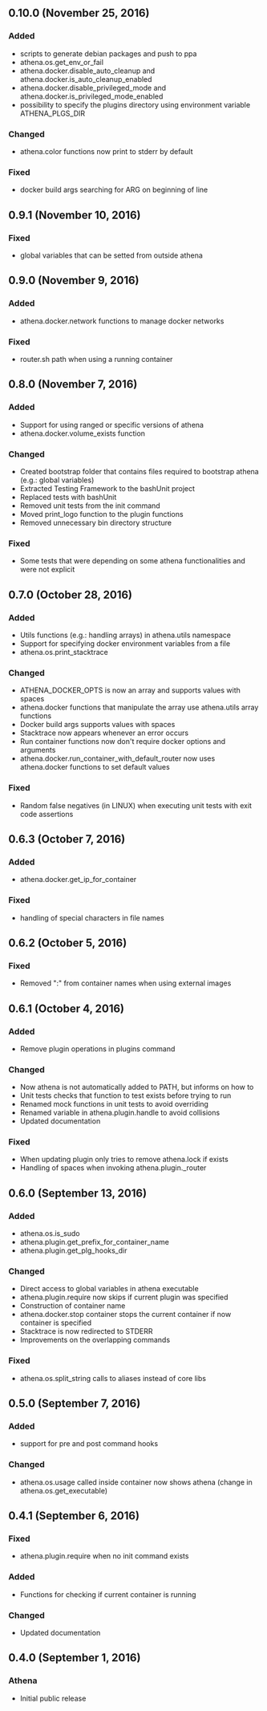 ## 0.10.0 (November 25, 2016)

### Added
  - scripts to generate debian packages and push to ppa
  - athena.os.get_env_or_fail
  - athena.docker.disable_auto_cleanup and athena.docker.is_auto_cleanup_enabled
  - athena.docker.disable_privileged_mode and athena.docker.is_privileged_mode_enabled
  - possibility to specify the plugins directory using environment variable ATHENA_PLGS_DIR

### Changed
  - athena.color functions now print to stderr by default

### Fixed
  - docker build args searching for ARG on beginning of line

## 0.9.1 (November 10, 2016)

### Fixed
  - global variables that can be setted from outside athena

## 0.9.0 (November 9, 2016)

### Added
  - athena.docker.network functions to manage docker networks

### Fixed
  - router.sh path when using a running container

## 0.8.0 (November 7, 2016)

### Added
  - Support for using ranged or specific versions of athena
  - athena.docker.volume_exists function

### Changed
  - Created bootstrap folder that contains files required to bootstrap athena (e.g.: global variables)
  - Extracted Testing Framework to the bashUnit project
  - Replaced tests with bashUnit
  - Removed unit tests from the init command
  - Moved print_logo function to the plugin functions
  - Removed unnecessary bin directory structure

### Fixed
  - Some tests that were depending on some athena functionalities and were not explicit

## 0.7.0 (October 28, 2016)

### Added
  - Utils functions (e.g.: handling arrays) in athena.utils namespace
  - Support for specifying docker environment variables from a file
  - athena.os.print_stacktrace

### Changed
  - ATHENA_DOCKER_OPTS is now an array and supports values with spaces
  - athena.docker functions that manipulate the array use athena.utils array functions
  - Docker build args supports values with spaces
  - Stacktrace now appears whenever an error occurs
  - Run container functions now don't require docker options and arguments
  - athena.docker.run_container_with_default_router now uses athena.docker functions to set default values

### Fixed
  - Random false negatives (in LINUX) when executing unit tests with exit code assertions

## 0.6.3 (October 7, 2016)

### Added
  - athena.docker.get_ip_for_container

### Fixed
  - handling of special characters in file names

## 0.6.2 (October 5, 2016)

### Fixed
   - Removed ":" from container names when using external images

## 0.6.1 (October 4, 2016)

### Added
  - Remove plugin operations in plugins command

### Changed
  - Now athena is not automatically added to PATH, but informs on how to
  - Unit tests checks that function to test exists before trying to run
  - Renamed mock functions in unit tests to avoid overriding
  - Renamed variable in athena.plugin.handle to avoid collisions
  - Updated documentation

### Fixed
  - When updating plugin only tries to remove athena.lock if exists
  - Handling of spaces when invoking athena.plugin._router

## 0.6.0 (September 13, 2016)

### Added
  - athena.os.is_sudo
  - athena.plugin.get_prefix_for_container_name
  - athena.plugin.get_plg_hooks_dir

### Changed
  - Direct access to global variables in athena executable
  - athena.plugin.require now skips if current plugin was specified
  - Construction of container name
  - athena.docker.stop container stops the current container if now container is specified
  - Stacktrace is now redirected to STDERR
  - Improvements on the overlapping commands

### Fixed
  - athena.os.split_string calls to aliases instead of core libs

## 0.5.0 (September 7, 2016)

### Added 
- support for pre and post command hooks

### Changed
- athena.os.usage called inside container now shows athena (change in athena.os.get_executable)

## 0.4.1 (September 6, 2016)

### Fixed
- athena.plugin.require when no init command exists

### Added
- Functions for checking if current container is running

### Changed
- Updated documentation

## 0.4.0 (September 1, 2016)

### Athena

- Initial public release
